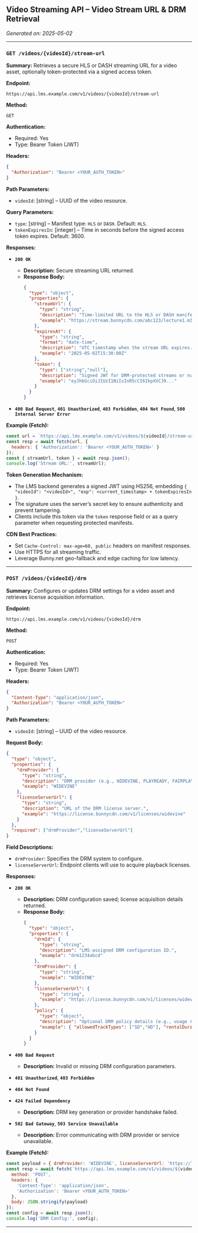 ## Video Streaming API – Video Stream URL & DRM Retrieval

*Generated on: 2025-05-02*

---

### `GET /videos/{videoId}/stream-url`

**Summary:**
Retrieves a secure HLS or DASH streaming URL for a video asset, optionally token-protected via a signed access token.

**Endpoint:**
```
https://api.lms.example.com/v1/videos/{videoId}/stream-url
```

**Method:**
```
GET
```

**Authentication:**
- Required: Yes
- Type: Bearer Token (JWT)

**Headers:**
```json
{
  "Authorization": "Bearer <YOUR_AUTH_TOKEN>"
}
```

**Path Parameters:**
- `videoId`: [string] – UUID of the video resource.

**Query Parameters:**
- `type`: [string] – Manifest type: `HLS` or `DASH`. Default: `HLS`.
- `tokenExpiresIn`: [integer] – Time in seconds before the signed access token expires. Default: 3600.

**Responses:**

- **`200 OK`**
  - **Description:** Secure streaming URL returned.
  - **Response Body:**
    ```json
    {
      "type": "object",
      "properties": {
        "streamUrl": {
          "type": "string",
          "description": "Time-limited URL to the HLS or DASH manifest.",
          "example": "https://stream.bunnycdn.com/abc123/lecture1.m3u8"
        },
        "expiresAt": {
          "type": "string",
          "format": "date-time",
          "description": "UTC timestamp when the stream URL expires.",
          "example": "2025-05-02T15:30:00Z"
        },
        "token": {
          "type": ["string","null"],
          "description": "Signed JWT for DRM-protected streams or null if not applicable.",
          "example": "eyJhbGciOiJIUzI1NiIsInR5cCI6IkpXVCJ9..."
        }
      }
    }
    ```

- **`400 Bad Request`**, **`401 Unauthorized`**, **`403 Forbidden`**, **`404 Not Found`**, **`500 Internal Server Error`**

**Example (Fetch):**
```javascript
const url = `https://api.lms.example.com/v1/videos/${videoId}/stream-url?type=HLS&tokenExpiresIn=3600`;
const resp = await fetch(url, {
  headers: { 'Authorization': 'Bearer <YOUR_AUTH_TOKEN>' }
});
const { streamUrl, token } = await resp.json();
console.log('Stream URL:', streamUrl);
```

**Token Generation Mechanism:**
- The LMS backend generates a signed JWT using HS256, embedding `{ "videoId": "<videoId>", "exp": <current_timestamp> + tokenExpiresIn }`.
- The signature uses the server’s secret key to ensure authenticity and prevent tampering.
- Clients include this token via the `token` response field or as a query parameter when requesting protected manifests.

**CDN Best Practices:**
- Set `Cache-Control: max-age=60, public` headers on manifest responses.
- Use HTTPS for all streaming traffic.
- Leverage Bunny.net geo-fallback and edge caching for low latency.

---

### `POST /videos/{videoId}/drm`

**Summary:**
Configures or updates DRM settings for a video asset and retrieves license acquisition information.

**Endpoint:**
```
https://api.lms.example.com/v1/videos/{videoId}/drm
```

**Method:**
```
POST
```

**Authentication:**
- Required: Yes
- Type: Bearer Token (JWT)

**Headers:**
```json
{
  "Content-Type": "application/json",
  "Authorization": "Bearer <YOUR_AUTH_TOKEN>"
}
```

**Path Parameters:**
- `videoId`: [string] – UUID of the video resource.

**Request Body:**
```json
{
  "type": "object",
  "properties": {
    "drmProvider": {
      "type": "string",
      "description": "DRM provider (e.g., WIDEVINE, PLAYREADY, FAIRPLAY).",
      "example": "WIDEVINE"
    },
    "licenseServerUrl": {
      "type": "string",
      "description": "URL of the DRM license server.",
      "example": "https://license.bunnycdn.com/v1/licenses/widevine"
    }
  },
  "required": ["drmProvider","licenseServerUrl"]
}
```

**Field Descriptions:**
- `drmProvider`: Specifies the DRM system to configure.
- `licenseServerUrl`: Endpoint clients will use to acquire playback licenses.

**Responses:**

- **`200 OK`**
  - **Description:** DRM configuration saved; license acquisition details returned.
  - **Response Body:**
    ```json
    {
      "type": "object",
      "properties": {
        "drmId": {
          "type": "string",
          "description": "LMS-assigned DRM configuration ID.",
          "example": "drm1234abcd"
        },
        "drmProvider": {
          "type": "string",
          "example": "WIDEVINE"
        },
        "licenseServerUrl": {
          "type": "string",
          "example": "https://license.bunnycdn.com/v1/licenses/widevine"
        },
        "policy": {
          "type": "object",
          "description": "Optional DRM policy details (e.g., usage rules, expiration).",
          "example": { "allowedTrackTypes": ["SD","HD"], "rentalDuration": 3600 }
        }
      }
    }
    ```

- **`400 Bad Request`**
  - **Description:** Invalid or missing DRM configuration parameters.
- **`401 Unauthorized`**, **`403 Forbidden`**
- **`404 Not Found`**
- **`424 Failed Dependency`**
  - **Description:** DRM key generation or provider handshake failed.
- **`502 Bad Gateway`**, **`503 Service Unavailable`**
  - **Description:** Error communicating with DRM provider or service unavailable.

**Example (Fetch):**
```javascript
const payload = { drmProvider: 'WIDEVINE', licenseServerUrl: 'https://license.bunnycdn.com/v1/licenses/widevine' };
const resp = await fetch(`https://api.lms.example.com/v1/videos/${videoId}/drm`, {
  method: 'POST',
  headers: {
    'Content-Type': 'application/json',
    'Authorization': 'Bearer <YOUR_AUTH_TOKEN>'
  },
  body: JSON.stringify(payload)
});
const config = await resp.json();
console.log('DRM Config:', config);
```
---